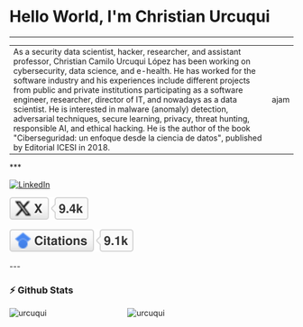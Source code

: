 # Hello World, I'm Christian Urcuqui 

***
<table>
   <tr>
     <td>
As a security data scientist, hacker, researcher, and assistant professor, Christian Camilo Urcuqui López has been working on cybersecurity, data science, and e-health. He has worked for the software industry and his experiences include different projects from public and private institutions participating as a software engineer, researcher, director of IT, and nowadays as a data scientist. He is interested in malware (anomaly) detection, adversarial techniques, secure learning, privacy, threat hunting, responsible AI, and ethical hacking. He is the author of the book "Ciberseguridad: un enfoque desde la ciencia de datos", published by Editorial ICESI in 2018.
     </td>
     <td>
       ajam
     </td>
  </tr>
</table>
***

<p align="center">

  <a href="https://www.linkedin.com/in/christianurcuqui/?locale=en_US"  rel="nofollow"><img src="https://img.shields.io/badge/linkedin-%230077B5.svg?&style=for-the-badge&logo=linkedin&logoColor=white" alt="LinkedIn"/></a>&nbsp; 
  
<a href="https://twitter.com/ulcamilo" rel="nofollow"><img src="https://github.com/terrytangyuan/terrytangyuan/raw/master/imgs/twitter.svg" alt="Twitter" style="max-width: 100%;"></a>
  
<a href="https://scholar.google.es/citations?user=q6dRgYIAAAAJ&hl=us" rel="nofollow"><img src="https://github.com//terrytangyuan/terrytangyuan/raw/master/imgs/citations.svg" alt="Citations" style="max-width: 100%;"></a>
  
</p>
---

<!--
**urcuqui/urcuqui** is a ✨ _special_ ✨ repository because its `README.md` (this file) appears on your GitHub profile.

Here are some ideas to get you started:

- 🔭 I’m currently working on ...
- 🌱 I’m currently learning ...
- 👯 I’m looking to collaborate on ...
- 🤔 I’m looking for help with ...
- 💬 Ask me about ...
- 📫 How to reach me: ...
- 😄 Pronouns: ...
- ⚡ Fun fact: ...
-->
### :zap: Github Stats


<p>
&nbsp;<img align="left" src="https://github-readme-stats.vercel.app/api?username=urcuqui&show_icons=true&theme=chartreuse-dark&include_all_commits=true" alt="urcuqui" width="40%">

<img src="https://github-readme-stats.vercel.app/api/top-langs?username=urcuqui&show_icons=true&theme=react&include_all_commits=true&layout=compact" alt="urcuqui" width="37%">
</p>
<br>



